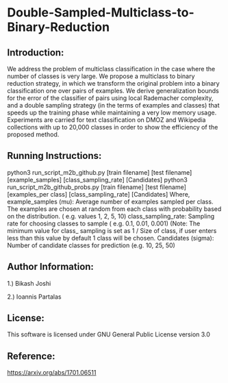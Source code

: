 # Double-Sampled-Multiclass-to-Binary-Reduction

## Introduction: 

We address the problem of multiclass classification in the case where the number of classes is very large. We propose a multiclass to binary reduction strategy, in which we transform the original problem into a binary classification one over pairs of examples. We derive generalization bounds for the error of the classifier of pairs using local Rademacher complexity, and a double sampling strategy (in the terms of examples and classes) that speeds up the training phase while maintaining a very low memory usage. Experiments are carried for text classification on DMOZ and Wikipedia collections with up to 20,000 classes in order to show the efficiency of the proposed method.

## Running Instructions: 

python3 run_script_m2b_github.py [train filename] [test filename] [example_samples] [class_sampling_rate] [Candidates]
python3 run_script_m2b_github_probs.py [train filename] [test filename] [examples_per class] [class_sampling_rate] [Candidates]
Where,
example_samples (mu): Average number of examples sampled per class. The examples are chosen at random from each class with probability based on the distribution. ( e.g. values 1, 2, 5, 10)
class_sampling_rate: Sampling rate for choosing classes to sample ( e.g. 0.1, 0.01, 0.001) (Note: The minimum value for class_
sampling is set as 1 / Size of class, if user enters less than this value by default 1 class will be chosen.
Candidates (sigma): Number of candidate classes for prediction (e.g. 10, 25, 50)

## Author Information:
1.) Bikash Joshi

2.) Ioannis Partalas

## License: 
This software is licensed under GNU General Public License version 3.0

## Reference: 
https://arxiv.org/abs/1701.06511
